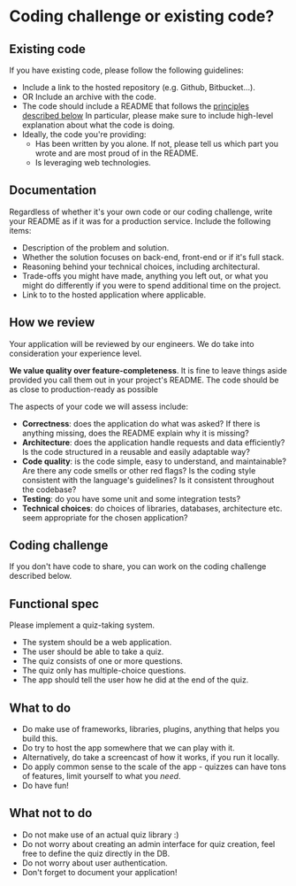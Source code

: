 Coding challenge or existing code?
==================================

Existing code
-------------

If you have existing code, please follow the following guidelines:

* Include a link to the hosted repository (e.g. Github, Bitbucket...).
* OR Include an archive with the code.
* The code should include a README that follows the [principles described below](#readme) In particular, please make sure to include high-level explanation about what the code is doing.
* Ideally, the code you're providing:
  * Has been written by you alone. If not, please tell us which part you wrote and are most proud of in the README.
  * Is leveraging web technologies.

Documentation
-------------

Regardless of whether it's your own code or our coding challenge, write your README as if it was for a production service. Include the following items:

* Description of the problem and solution.
* Whether the solution focuses on back-end, front-end or if it's full stack.
* Reasoning behind your technical choices, including architectural. 
* Trade-offs you might have made, anything you left out, or what you might do differently if you were to spend additional time on the project.
* Link to to the hosted application where applicable.

How we review
-------------

Your application will be reviewed by our engineers. We do take into consideration your experience level.

**We value quality over feature-completeness**. It is fine to leave things aside provided you call them out in your project's README. The code should be as close to production-ready as possible

The aspects of your code we will assess include:

* **Correctness**: does the application do what was asked? If there is anything missing, does the README explain why it is missing?
* **Architecture**: does the application handle requests and data efficiently? Is the code structured in a reusable and easily adaptable way?
* **Code quality**: is the code simple, easy to understand, and maintainable?  Are there any code smells or other red flags? Is the coding style consistent with the language's guidelines? Is it consistent throughout the codebase?
* **Testing**: do you have some unit and some integration tests?
* **Technical choices**: do choices of libraries, databases, architecture etc. seem appropriate for the chosen application?

Coding challenge
----------------

If you don't have code to share, you can work on the coding challenge described below.

Functional spec
---------------

Please implement a quiz-taking system.

* The system should be a web application.
* The user should be able to take a quiz.
* The quiz consists of one or more questions.
* The quiz only has multiple-choice questions.
* The app should tell the user how he did at the end of the quiz.

What to do
----------

* Do make use of frameworks, libraries, plugins, anything that helps you build this.
* Do try to host the app somewhere that we can play with it.
* Alternatively, do take a screencast of how it works, if you run it locally.
* Do apply common sense to the scale of the app - quizzes can have tons of features, limit yourself to what you _need_.
* Do have fun!

What not to do
--------------

* Do not make use of an actual quiz library :)
* Do not worry about creating an admin interface for quiz creation, feel free to define the quiz directly in the DB.
* Do not worry about user authentication.
* Don't forget to document your application!
